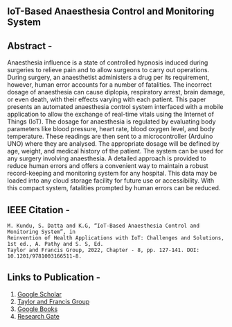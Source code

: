 ## IoT-Based Anaesthesia Control and Monitoring System

## Abstract - 
Anaesthesia influence is a state of controlled hypnosis induced during surgeries to relieve pain and to allow surgeons to carry out operations. During surgery, an anaesthetist administers a drug per its requirement, however, human error accounts for a number of fatalities. The incorrect dosage of anaesthesia can cause diplopia, respiratory arrest, brain damage, or even death, with their effects varying with each patient. This paper presents an automated anaesthesia control system interfaced with a mobile application to allow the exchange of real-time vitals using the Internet of Things (IoT). The dosage for anaesthesia is regulated by evaluating body parameters like blood pressure, heart rate, blood oxygen level, and body temperature. These readings are then sent to a microcontroller (Arduino UNO) where they are analysed. The appropriate dosage will be defined by age, weight, and medical history of the patient. The system can be used for any surgery involving anaesthesia. A detailed approach is provided to reduce human errors and offers a convenient way to maintain a robust record-keeping and monitoring system for any hospital. This data may be loaded into any cloud storage facility for future use or accessibility. With this compact system, fatalities prompted by human errors can be reduced.


## IEEE Citation - 
``` 
M. Kundu, S. Datta and K.G, “IoT-Based Anaesthesia Control and Monitoring System”, in
Reinvention of Health Applications with IoT: Challenges and Solutions, 1st ed., A. Pathy and S. S, Ed.
Taylor and Francis Group, 2022, Chapter - 8, pp. 127-141. DOI: 10.1201/9781003166511-8.
```

## Links to Publication - 
1. [Google Scholar](https://scholar.google.com/scholar?hl=en&as_sdt=0%2C5&q=IoT-Based+Anaesthesia+Control+and+Monitoring+System&btnG=)
2. [Taylor and Francis Group](https://www.routledge.com/Reinvention-of-Health-Applications-with-IoT-Challenges-and-Solutions/Ambikapathy-Shobana-Logavani-Dharmasa/p/book/9780367763343)
3. [Google Books](https://books.google.co.in/books?id=KppdEAAAQBAJ&newbks=0&printsec=frontcover&pg=PA127&hl=en&source=newbks_fb&redir_esc=y#v=onepage&q&f=false)
4. [Research Gate](https://www.researchgate.net/publication/358442538_IoT-Based_Anaesthesia_Control_and_Monitoring_System)
